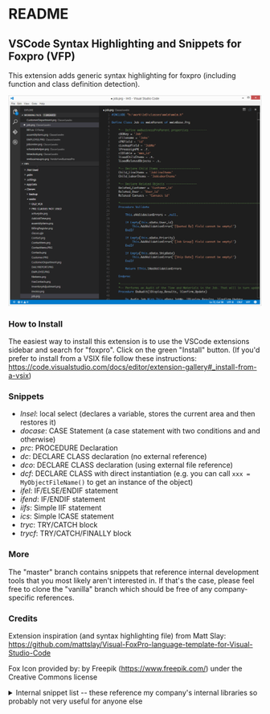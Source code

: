 # README
## VSCode Syntax Highlighting and Snippets for Foxpro (VFP)

This extension adds generic syntax highlighting for foxpro (including function and class definition detection).

![alt text](screenshot.png "screenshot") 

### How to Install

The easiest way to install this extension is to use the VSCode extensions sidebar and search for "foxpro". Click on the green "Install" button. (If you'd prefer to install from a VSIX file follow these instructions: https://code.visualstudio.com/docs/editor/extension-gallery#_install-from-a-vsix)

### Snippets
- *lnsel*: local select (declares a variable, stores the current area and then restores it)
- *docase*: CASE Statement (a case statement with two conditions and and otherwise)
- *prc*: PROCEDURE Declaration
- *dc*: DECLARE CLASS declaration (no external reference)
- *dco*: DECLARE CLASS declaration (using external file reference)
- *dcf*: DECLARE CLASS with direct instantiation (e.g. you can call `xxx = MyObjectFileName()` to get an instance of the object)
- *ifel*: IF/ELSE/ENDIF statement
- *ifend*: IF/ENDIF statement
- *iifs*: Simple IIF statement
- *ics*: Simple ICASE statement
- *tryc*: TRY/CATCH block
- *trycf*: TRY/CATCH/FINALLY block

### More

The "master" branch contains snippets that reference internal development tools that you most likely aren't interested in. If that's the case, please feel free to clone the "vanilla" branch which should be free of any company-specific references.

### Credits

Extension inspiration (and syntax highlighting file) from Matt Slay: https://github.com/mattslay/Visual-FoxPro-language-template-for-Visual-Studio-Code

Fox Icon provided by: by Freepik (https://www.freepik.com/) under the Creative Commons license

<details>
  <summary>Internal snippet list -- these reference my company's internal libraries so probably not very useful for anyone else</summary>
  <ul>
<li> *fs* (select), *fso* (select into object),*fin* (insert),*fup* (update),*fdel* (delete)
<li> *multi* - TEXTAREA based multiprompt declaration
<li> *mptext*,*mpname*,*mpnum*,*mpdate*,*mplist*,*mpcheck*,*mplabel*,*mprange*,*mpnote*
<li> *open* (this.Open),*dopen* (this.Dao.Open)
<li> *dw* (.Where), *dwcomplete* (.Where full)
<li> *djoin* (.Join), *dfields* (.Fields), *dset* (.Set), *dsetobj* (.SetObject)
<li> *dinval* (.IntoValue), *dinobj* (.IntoObject), *dincurs* (.IntoCursor)
  </ul>
</details>
